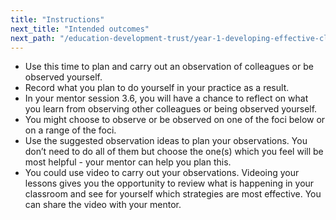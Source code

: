 ```yaml
---
title: "Instructions"
next_title: "Intended outcomes"
next_path: "/education-development-trust/year-1-developing-effective-classroom-practice/spring-week-6-ect-intended-outcomes"
---
```


- Use this time to plan and carry out an observation of colleagues or be observed yourself.
- Record what you plan to do yourself in your practice as a result.
- In your mentor session 3.6, you will have a chance to reflect on what you learn from observing other colleagues or being observed yourself.
- You might choose to observe or be observed on one of the foci below or on a range of the foci.
- Use the suggested observation ideas to plan your observations. You don’t need to do all of them but choose the one(s) which you feel will be most helpful - your mentor can help you plan this.
- You could use video to carry out your observations. Videoing your lessons gives you the opportunity to review what is happening in your classroom and see for yourself which strategies are most effective. You can share the video with your mentor.
